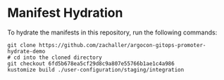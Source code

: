 # Manifest Hydration

To hydrate the manifests in this repository, run the following commands:

```shell
git clone https://github.com/zachaller/argocon-gitops-promoter-hydrate-demo
# cd into the cloned directory
git checkout 6fd5b678ea5cf29d8c9a807e55766b1ae1c4a986
kustomize build ./user-configuration/staging/integration
```
